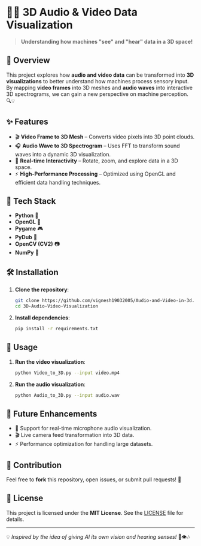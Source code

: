 # 🎥🎶 3D Audio & Video Data Visualization

> **Understanding how machines "see" and "hear" data in a 3D space!**

## 🚀 Overview

This project explores how **audio and video data** can be transformed into **3D visualizations** to better understand how machines process sensory input. By mapping **video frames** into 3D meshes and **audio waves** into interactive 3D spectrograms, we can gain a new perspective on machine perception. 🔍💡

## ✨ Features

- 🎬 **Video Frame to 3D Mesh** – Converts video pixels into 3D point clouds.
- 🎧 **Audio Wave to 3D Spectrogram** – Uses FFT to transform sound waves into a dynamic 3D visualization.
- 🔄 **Real-time Interactivity** – Rotate, zoom, and explore data in a 3D space.
- ⚡ **High-Performance Processing** – Optimized using OpenGL and efficient data handling techniques.

## 📌 Tech Stack

- **Python** 🐍
- **OpenGL** 🎨
- **Pygame** 🎮
- **PyDub** 🎼
- **OpenCV (CV2)** 📷
- **NumPy** 🔢

## 🛠 Installation

1. **Clone the repository**:
   ```bash
   git clone https://github.com/vignesh19032005/Audio-and-Video-in-3d.git
   cd 3D-Audio-Video-Visualization
   ```

2. **Install dependencies**:
   ```bash
   pip install -r requirements.txt
   ```

## 🚀 Usage

1. **Run the video visualization**:
   ```bash
   python Video_to_3D.py --input video.mp4
   ```
2. **Run the audio visualization**:
   ```bash
   python Audio_to_3D.py --input audio.wav
   ```

## 🎯 Future Enhancements

- 🎵 Support for real-time microphone audio visualization.
- 🎬 Live camera feed transformation into 3D data.
- ⚡ Performance optimization for handling large datasets.

## 🙌 Contribution

Feel free to **fork** this repository, open issues, or submit pull requests! 🚀

## 📝 License

This project is licensed under the **MIT License**. See the [LICENSE](LICENSE) file for details.

---

💡 *Inspired by the idea of giving AI its own vision and hearing senses!* 🤖👁️🎶
